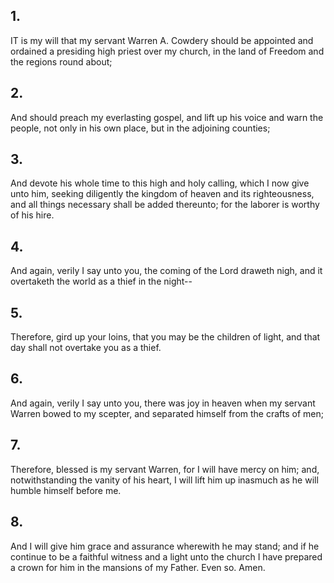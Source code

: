 ## 1.
IT is my will that my servant Warren A. Cowdery should be appointed and ordained a presiding high priest over my church, in the land of Freedom and the regions round about;
## 2.
And should preach my everlasting gospel, and lift up his voice and warn the people, not only in his own place, but in the adjoining counties;
## 3.
And devote his whole time to this high and holy calling, which I now give unto him, seeking diligently the kingdom of heaven and its righteousness, and all things necessary shall be added thereunto; for the laborer is worthy of his hire.
## 4.
And again, verily I say unto you, the coming of the Lord draweth nigh, and it overtaketh the world as a thief in the night--
## 5.
Therefore, gird up your loins, that you may be the children of light, and that day shall not overtake you as a thief.
## 6.
And again, verily I say unto you, there was joy in heaven when my servant Warren bowed to my scepter, and separated himself from the crafts of men;
## 7.
Therefore, blessed is my servant Warren, for I will have mercy on him; and, notwithstanding the vanity of his heart, I will lift him up inasmuch as he will humble himself before me.
## 8.
And I will give him grace and assurance wherewith he may stand; and if he continue to be a faithful witness and a light unto the church I have prepared a crown for him in the mansions of my Father. Even so. Amen.
